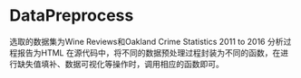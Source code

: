 # DataPreprocess
选取的数据集为Wine Reviews和Oakland Crime Statistics 2011 to 2016
分析过程报告为HTML
在源代码中，将不同的数据预处理过程封装为不同的函数，在进行缺失值填补、数据可视化等操作时，调用相应的函数即可。
